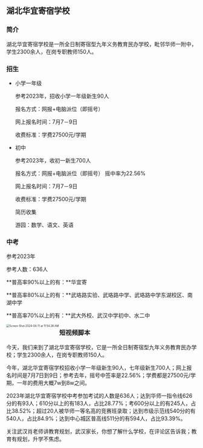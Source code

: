 ## 湖北华宜寄宿学校

### 简介

​	湖北华宜寄宿学校是一所全日制寄宿型九年义务教育民办学校，毗邻华师一附中，学生2300余人，在岗专职教师150人。

### 招生

* 小学一年级

  参考2023年，招收小学一年级新生90人

  报名方式：网报+电脑派位（即摇号）

  网上报名时间：7月7－9日

  收费标准：学费27500元/学期

* 初中

  参考2023年，收初一新生700人

  报名方式：网报+电脑派位（即摇号） 摇中率为22.56%

  网上报名时间：7月7－9日

  收费标准：学费27500元/学期

  简历收集

  游园：数学、语文、英语

### 中考

参考2023年

参考人数：636人

**普高率90%以上的有：**华宜寄

**普高率80%以上的有：**武珞路实验、武珞路中学、武珞路中学东湖校区、南湖中学

**普高率70%以上的有：**武大外校、武汉中学初中、水二中

<img src="/Users/xiaozhongwen/Library/Application Support/typora-user-images/Screen Shot 2024-04-11 at 11.54.26 AM.png" alt="Screen Shot 2024-04-11 at 11.54.26 AM" style="zoom:50%;" align="left" />

### 短视频脚本

​	今天，我们来到了湖北华宜寄宿学校，它是一所全日制寄宿型九年义务教育民办学校；学生2300余人，在岗专职教师150人。

​	今年，湖北华宜寄宿学校招收小学一年级新生90人，七年级新生700人；网上报名时间是7月7日到9日；参考去年，摇号中签率是22.56%；学费都是27500元/学期，一年的费用大概7w到8w之间。

​	2023年湖北华宜寄宿学校中考参加考试的人数是636人；达到华师一指令线626分的有93人；610分以上的有183人，占比28.77%；考600分以上的有245人，占比38.52%；超过20人被华师一等名高的竞赛班录取；达到市级示范线540分的有540人，占比84.9%；达到中心城区普高线511分的有594人，占比93.39%。

​	关注武汉肖老师讲教育规划，武汉家长，你想了解什么学校，在评论区告诉我；教育有规划，升学不焦虑。